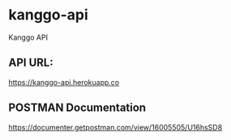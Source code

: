 # kanggo-api
Kanggo API

## API URL:
https://kanggo-api.herokuapp.co

## POSTMAN Documentation
https://documenter.getpostman.com/view/16005505/U16hsSD8